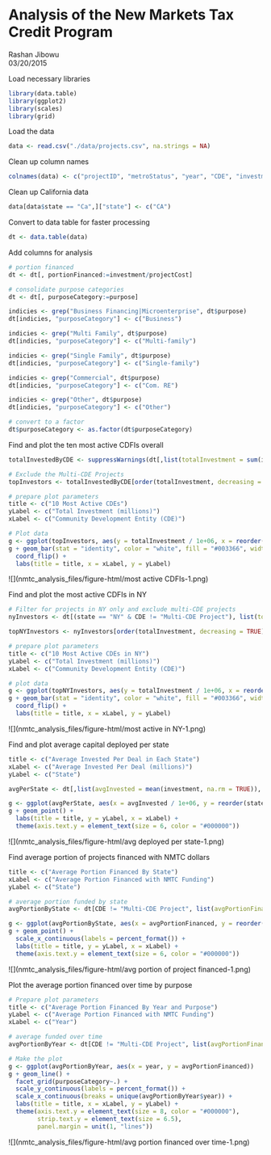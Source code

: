 # Analysis of the New Markets Tax Credit Program
Rashan Jibowu  
03/20/2015  

Load necessary libraries


```r
library(data.table)
library(ggplot2)
library(scales)
library(grid)
```

Load the data


```r
data <- read.csv("./data/projects.csv", na.strings = NA)
```

Clean up column names


```r
colnames(data) <- c("projectID", "metroStatus", "year", "CDE", "investment", "projectCost", "city", "state", "zipcode", "purpose", "investeeType", "multiCDEStatus", "multiTractStatus")
```

Clean up California data


```r
data[data$state == "Ca",]["state"] <- c("CA")
```

Convert to data table for faster processing


```r
dt <- data.table(data)
```

Add columns for analysis


```r
# portion financed
dt <- dt[, portionFinanced:=investment/projectCost]

# consolidate purpose categories
dt <- dt[, purposeCategory:=purpose]

indicies <- grep("Business Financing|Microenterprise", dt$purpose)
dt[indicies, "purposeCategory"] <- c("Business")

indicies <- grep("Multi Family", dt$purpose)
dt[indicies, "purposeCategory"] <- c("Multi-family")

indicies <- grep("Single Family", dt$purpose)
dt[indicies, "purposeCategory"] <- c("Single-family")

indicies <- grep("Commercial", dt$purpose)
dt[indicies, "purposeCategory"] <- c("Com. RE")

indicies <- grep("Other", dt$purpose)
dt[indicies, "purposeCategory"] <- c("Other")

# convert to a factor
dt$purposeCategory <- as.factor(dt$purposeCategory)
```

Find and plot the ten most active CDFIs overall


```r
totalInvestedByCDE <- suppressWarnings(dt[,list(totalInvestment = sum(investment)), by = c("CDE")])

# Exclude the Multi-CDE Projects
topInvestors <- totalInvestedByCDE[order(totalInvestment, decreasing = TRUE),][2:11]

# prepare plot parameters
title <- c("10 Most Active CDEs")
yLabel <- c("Total Investment (millions)")
xLabel <- c("Community Development Entity (CDE)")

# Plot data
g <- ggplot(topInvestors, aes(y = totalInvestment / 1e+06, x = reorder(CDE, totalInvestment)))
g + geom_bar(stat = "identity", color = "white", fill = "#003366", width = 0.8) + 
  coord_flip() + 
  labs(title = title, x = xLabel, y = yLabel)
```

![](nmtc_analysis_files/figure-html/most active CDFIs-1.png) 

Find and plot the most active CDFIs in NY


```r
# Filter for projects in NY only and exclude multi-CDE projects
nyInvestors <- dt[(state == "NY" & CDE != "Multi-CDE Project"), list(totalInvestment = sum(investment)), by = c("CDE")]

topNYInvestors <- nyInvestors[order(totalInvestment, decreasing = TRUE), ][1:10,]

# prepare plot parameters
title <- c("10 Most Active CDEs in NY")
yLabel <- c("Total Investment (millions)")
xLabel <- c("Community Development Entity (CDE)")

# plot data
g <- ggplot(topNYInvestors, aes(y = totalInvestment / 1e+06, x = reorder(CDE, totalInvestment)))
g + geom_bar(stat = "identity", color = "white", fill = "#003366", width = 0.8) + 
  coord_flip() + 
  labs(title = title, x = xLabel, y = yLabel)
```

![](nmtc_analysis_files/figure-html/most active in NY-1.png) 

Find and plot average capital deployed per state


```r
title <- c("Average Invested Per Deal in Each State")
xLabel <- c("Average Invested Per Deal (millions)")
yLabel <- c("State")

avgPerState <- dt[,list(avgInvested = mean(investment, na.rm = TRUE)), by = c("state")]

g <- ggplot(avgPerState, aes(x = avgInvested / 1e+06, y = reorder(state, avgInvested)))
g + geom_point() + 
  labs(title = title, y = yLabel, x = xLabel) +
  theme(axis.text.y = element_text(size = 6, color = "#000000"))
```

![](nmtc_analysis_files/figure-html/avg deployed per state-1.png) 

Find average portion of projects financed with NMTC dollars


```r
title <- c("Average Portion Financed By State")
xLabel <- c("Average Portion Financed with NMTC Funding")
yLabel <- c("State")

# average portion funded by state
avgPortionByState <- dt[CDE != "Multi-CDE Project", list(avgPortionFinanced = mean(portionFinanced, na.rm = TRUE)), by = c("state")]

g <- ggplot(avgPortionByState, aes(x = avgPortionFinanced, y = reorder(state, avgPortionFinanced)))
g + geom_point() +
  scale_x_continuous(labels = percent_format()) +
  labs(title = title, y = yLabel, x = xLabel) +
  theme(axis.text.y = element_text(size = 6, color = "#000000"))
```

![](nmtc_analysis_files/figure-html/avg portion of project financed-1.png) 

Plot the average portion financed over time by purpose


```r
# Prepare plot parameters
title <- c("Average Portion Financed By Year and Purpose")
yLabel <- c("Average Portion Financed with NMTC Funding")
xLabel <- c("Year")

# average funded over time
avgPortionByYear <- dt[CDE != "Multi-CDE Project", list(avgPortionFinanced = mean(portionFinanced, na.rm = TRUE)), by = c("year", "purposeCategory")]

# Make the plot
g <- ggplot(avgPortionByYear, aes(x = year, y = avgPortionFinanced))
g + geom_line() +
  facet_grid(purposeCategory~.) +
  scale_y_continuous(labels = percent_format()) +
  scale_x_continuous(breaks = unique(avgPortionByYear$year)) +
  labs(title = title, x = xLabel, y = yLabel) +
  theme(axis.text.y = element_text(size = 8, color = "#000000"),
        strip.text.y = element_text(size = 6.5),
        panel.margin = unit(1, "lines"))
```

![](nmtc_analysis_files/figure-html/avg portion financed over time-1.png) 
